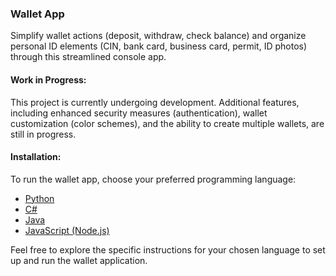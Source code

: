 ### Wallet App

Simplify wallet actions (deposit, withdraw, check balance) and organize personal ID elements (CIN, bank card, business card, permit, ID photos) through this streamlined console app.

#### Work in Progress:
This project is currently undergoing development. Additional features, including enhanced security measures (authentication), wallet customization (color schemes), and the ability to create multiple wallets, are still in progress.

#### Installation: 
To run the wallet app, choose your preferred programming language:

- [Python](https://github.com/hei-school/my-wallet-Tiantsoa79/tree/feature/python)
- [C#](https://github.com/hei-school/my-wallet-Tiantsoa79/tree/feature/c%23)
- [Java](https://github.com/hei-school/my-wallet-Tiantsoa79/tree/feature/java)
- [JavaScript (Node.js)](https://github.com/hei-school/my-wallet-Tiantsoa79/tree/feature/javascript)

Feel free to explore the specific instructions for your chosen language to set up and run the wallet application.
